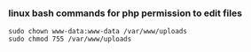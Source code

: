 ### linux bash commands for php permission to edit files
```
sudo chown www-data:www-data /var/www/uploads
sudo chmod 755 /var/www/uploads
```
